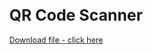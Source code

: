 # QR Code Scanner

[Download file - click here]([https://www.upload-apk.com/AkDWa4d5sn0r07I](https://upload.app/download/qr-scanner/com.example.barcode_scanner/727ccc63f5d8d674d9c24ba14c7d8cedc96741b68e1dfb436c6d78ea6d024b3e))
